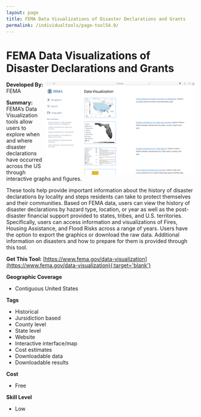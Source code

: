 ```yaml
---
layout: page
title: FEMA Data Visualizations of Disaster Declarations and Grants
permalink: /individualtools/page-tool54.0/
---
```

# FEMA Data Visualizations of Disaster Declarations and Grants

<img src="/images/scaled_250_400/TOOLID_54.0_ScreenCapture-1.png" style="max-height:250px;max-width:400;" align="right"/>

**Developed By:** FEMA

**Summary:** FEMA’s Data Visualization tools allow users to explore when and where disaster declarations have occurred across the US through interactive graphs and figures. 

These tools help provide important information about the history of disaster declarations by locality and steps residents can take to protect themselves and their communities. Based on FEMA data, users can view the history of disaster declarations by hazard type, location, or year as well as the post-disaster financial support provided to states, tribes, and U.S. territories. Specifically, users can access information and visualizations of Fires, Housing Assistance, and Flood Risks across a range of years. Users have the option to export the graphics or download the raw data. Additional information on disasters and how to prepare for them is provided through this tool. 

**Get This Tool:** [https://www.fema.gov/data-visualization](https://www.fema.gov/data-visualization){:target='blank'}

**Geographic Coverage**

* Contiguous United States

**Tags**

*  Historical 
*  Jursidiction based
*  County level
*  State level
*  Website
*  Interactive interface/map
*  Cost estimates
*  Downloadable data
*  Downloadable results

**Cost**

* Free

**Skill Level**

* Low
